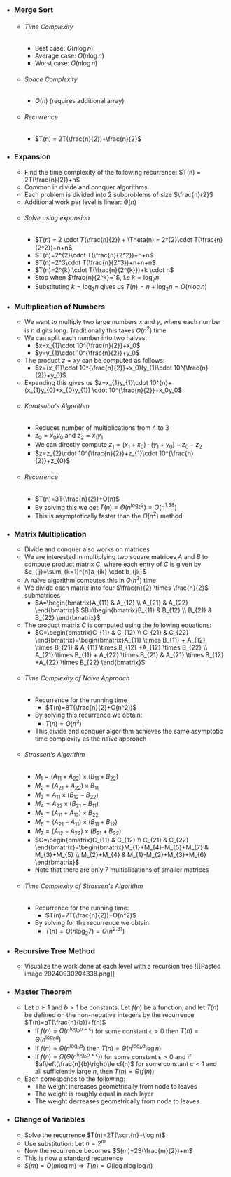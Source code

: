 
- ### Merge Sort
	- ###### Time Complexity
		- Best case: $O(n \log n)$
		- Average case: $O(n \log n)$
		- Worst case: $O(n \log n)$
	- ###### Space Complexity
		- $O(n)$ (requires additional array)
	- ###### Recurrence
		- $T(n) = 2T(\frac{n}{2})+\frac{n}{2}$

- ### Expansion
	- Find the time complexity of the following recurrence: $T(n) = 2T(\frac{n}{2})+n$
	- Common in divide and conquer algorithms
	- Each problem is divided into 2 subproblems of size $\frac{n}{2}$
	- Additional work per level is linear: $\Theta(n)$
	- ###### Solve using expansion
		- $𝑇(𝑛) = 2 \cdot 𝑇(\frac{𝑛}{2}) + \Theta(n) = 2^{2}\cdot T(\frac{n}{2^2})+n+n$
		- $T(n)=2^{2}\cdot T(\frac{n}{2^2})+n+n$
		- $T(n)=2^3\cdot T(\frac{n}{2^3})+n+n+n$
		- $T(n)=2^{k} \cdot T(\frac{n}{2^{k}})+k \cdot n$
		- Stop when $\frac{n}{2^k}=1$, i.e $k=\log_2 n$
		- Substituting $k=\log_2 n$ gives us $T(n)=n+\log_2 n=O(n\log n)$

- ### Multiplication of Numbers
	- We want to multiply two large numbers $x$ and $y$, where each number is $n$ digits long. Traditionally this takes $O(n^2)$ time
	- We can split each number into two halves: 
		- $x=x_{1}\cdot 10^{\frac{n}{2}}+x_0$
		- $y=y_{1}\cdot 10^{\frac{n}{2}}+y_0$
	- The product $z=xy$ can be computed as follows:
		- $z=(x_{1}\cdot 10^{\frac{n}{2}}+x_0)(y_{1}\cdot 10^{\frac{n}{2}}+y_0)$
	- Expanding this gives us $z=x_{1}y_{1}\cdot 10^{n}+(x_{1}y_{0}+x_{0}y_{1}) \cdot 10^{\frac{n}{2}}+x_0y_0$
	- ###### Karatsuba's Algorithm
		- Reduces number of multiplications from 4 to 3
		- $z_{0}=x_{0}y_{0}$ and $z_{2}=x_{1}y_{1}$
		- We can directly compute $z_1=(x_1+x_0)\cdot (y_1+y_{0})-z_{0}-z_{2}$
		- $z=z_{2}\cdot 10^{\frac{n}{2}}+z_{1}\cdot 10^{\frac{n}{2}}+z_{0}$
	- ###### Recurrence
		- $T(n)=3T(\frac{n}{2})+O(n)$
		- By solving this we get $T(n)=\Theta(n^{\log_{2}3})=O(n^{1.58})$
		- This is asymptotically faster than the $O(n^2)$ method

- ### Matrix Multiplication
	- Divide and conquer also works on matrices
	- We are interested in multiplying two square matrices $A$ and $B$ to compute product matrix $C$, where each entry of $C$ is given by $c_{ij}=\sum_{k=1}^{n}a_{ik} \cdot b_{jk}$
	- A naïve algorithm computes this in $O(n^3)$ time
	- We divide each matrix into four $\frac{n}{2} \times \frac{n}{2}$ submatrices
		- $A=\begin{bmatrix}A_{11} & A_{12} \\ A_{21} & A_{22} \end{bmatrix}$ $B=\begin{bmatrix}B_{11} & B_{12} \\ B_{21} & B_{22} \end{bmatrix}$
	- The product matrix $C$ is computed using the following equations:
		- $C=\begin{bmatrix}C_{11} & C_{12} \\ C_{21} & C_{22} \end{bmatrix}=\begin{bmatrix}A_{11} \times B_{11} + A_{12} \times B_{21} & A_{11} \times B_{12} +A_{12} \times B_{22} \\ A_{21} \times B_{11} + A_{22} \times B_{21} & A_{21} \times B_{12} +A_{22} \times B_{22} \end{bmatrix}$
	- ###### Time Complexity of Naive Approach
		- Recurrence for the running time 
			- $T(n)=8T(\frac{n}{2}+O(n^2))$
		- By solving this recurrence we obtain:
			- $T(n)=O(n^3)$
		- This divide and conquer algorithm achieves the same asymptotic time complexity as the naïve approach
	- ###### Strassen's Algorithm
		- $M_{1}=(A_{11}+A_{22})\times (B_{11}+B_{22})$
		- $M_{2}=(A_{21}+A_{22})\times B_{11}$
		- $M_{3}=A_{11}\times(B_{12}-B_{22})$
		- $M_{4}=A_{22}\times(B_{21}-B_{11})$
		- $M_{5}=(A_{11}+A_{12})\times B_{22}$
		- $M_{6}=(A_{21}-A_{11})\times(B_{11}+B_{12})$
		- $M_7=(A_{12}-A_{22})\times (B_{21}+B_{22})$
		- $C=\begin{bmatrix}C_{11} & C_{12} \\ C_{21} & C_{22} \end{bmatrix}=\begin{bmatrix}M_{1}+M_{4}-M_{5}+M_{7} & M_{3}+M_{5} \\ M_{2}+M_{4} & M_{1}-M_{2}+M_{3}+M_{6} \end{bmatrix}$
		- Note that there are only 7 multiplications of smaller matrices
	- ###### Time Complexity of Strassen's Algorithm
		- Recurrence for the running time:
			- $T(n)=7T(\frac{n}{2})+O(n^2)$
		- By solving for the recurrence we obtain:
			- $T(n)=\Theta(n \log_{2}7)=O(n^{2.81})$

- ### Recursive Tree Method
	- Visualize the work done at each level with a recursion tree ![[Pasted image 20240930204338.png]]

- ### Master Theorem
	- Let $a \ge 1$ and $b > 1$ be constants. Let $f(n)$ be a function, and let $T(n)$ be defined on the non-negative integers by the recurrence $T(n)=aT(\frac{n}{b})+f(n)$
		- If $f(n)=O(n^{\log_{b} a - \epsilon})$ for some constant $\epsilon > 0$ then $T(n)=\Theta(n^{\log_{b} a})$
		- If $f(n)= \Theta(n^{\log_{b} a})$ then $T(n)=\Theta(n^{\log_{b} a} \log n)$
		- If $f(n)=\Omega(\Theta(n^{\log_{b} a + \epsilon}))$ for some constant $\epsilon > 0$ and if $af\left(\frac{n}{b}\right)\le cf(n)$ for some constant $c < 1$ and all sufficiently large $n$, then $T(n)=\Theta(f(n))$
	- Each corresponds to the following:
		- The weight increases geometrically from node to leaves
		- The weight is roughly equal in each layer
		- The weight decreases geometrically from node to leaves

- ### Change of Variables
	- Solve the recurrence $T(n)=2T(\sqrt{n}+\log n)$
	- Use substitution: Let $n=2^m$
	- Now the recurrence becomes $S(m)=2S(\frac{m}{2})+m$
	- This is now a standard recurrence
	- $S(m)=O(m \log m) \Rightarrow T(n) = O(\log n \log \log n)$